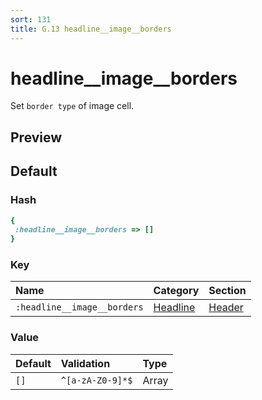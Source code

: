 ```yaml
---
sort: 131
title: G.13 headline__image__borders
---
```

# headline__image__borders

Set `border type` of image cell.


## Preview

<div >
    <canvas id='canvas' search=':headline__image__borders' palette='option_detail'></canvas>
</div>
<script src="../assets/js/marker.js"></script>  

 
## Default

### Hash

```ruby
{
 :headline__image__borders => []
} 
```

### Key

| **Name** | **Category** | **Section** |
| :--- | :--- | :--- |
| ```:headline__image__borders``` |  [Headline](./#headline) | [Header](/sections/header) |

### Value



| **Default**| **Validation**| **Type** |
| :--- | :--- | :--- |
| ```[]``` | ```^[a-zA-Z0-9]*$``` | Array |

